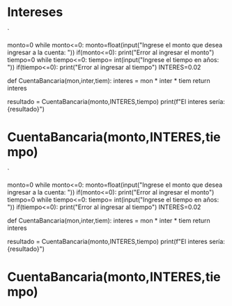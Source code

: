 # Intereses

`

monto=0
while monto<=0:
    monto=float(input("Ingrese el monto que desea ingresar a la cuenta: "))
    if(monto<=0):
        print("Error al ingresar el monto")
tiempo=0
while tiempo<=0:
    tiempo= int(input("Ingrese el tiempo en años: "))
    if(tiempo<=0):
        print("Error al ingresar al tiempo") 
INTERES=0.02

def CuentaBancaria(mon,inter,tiem):
    interes = mon * inter * tiem
    return interes

resultado = CuentaBancaria(monto,INTERES,tiempo)
print(f"El interes sería: {resultado}")
# CuentaBancaria(monto,INTERES,tiempo)
`

monto=0
while monto<=0:
    monto=float(input("Ingrese el monto que desea ingresar a la cuenta: "))
    if(monto<=0):
        print("Error al ingresar el monto")
tiempo=0
while tiempo<=0:
    tiempo= int(input("Ingrese el tiempo en años: "))
    if(tiempo<=0):
        print("Error al ingresar al tiempo") 
INTERES=0.02

def CuentaBancaria(mon,inter,tiem):
    interes = mon * inter * tiem
    return interes

resultado = CuentaBancaria(monto,INTERES,tiempo)
print(f"El interes sería: {resultado}")
# CuentaBancaria(monto,INTERES,tiempo)